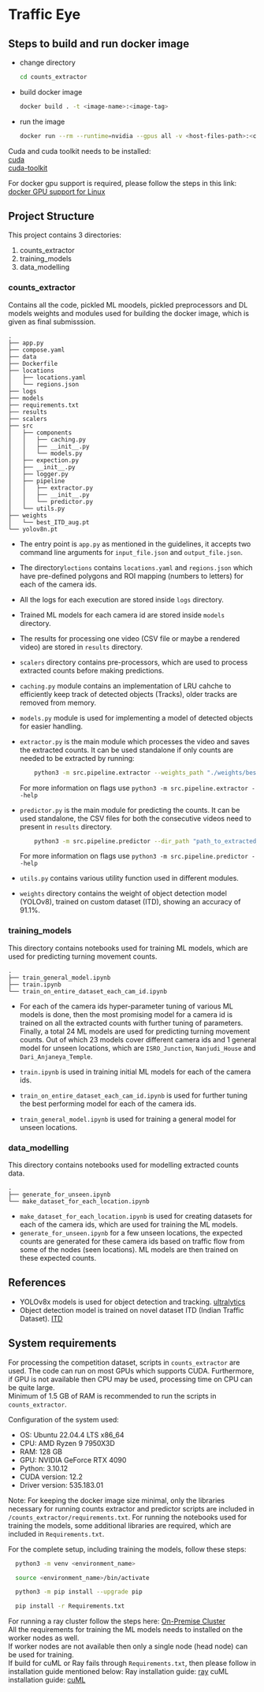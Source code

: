 # Traffic Eye

## Steps to build and run docker image
- change directory
  ```bash
  cd counts_extractor
  ```
- build docker image
  ```bash
  docker build . -t <image-name>:<image-tag>
  ```
- run the image
  ```bash
  docker run --rm --runtime=nvidia --gpus all -v <host-files-path>:<container-files-path> <image-name>:<image-tag> python3 app.py input_file.json output_file.json
  ```
Cuda and cuda toolkit needs to be installed: \
[cuda](https://docs.nvidia.com/cuda/cuda-installation-guide-linux/) \
[cuda-toolkit](https://developer.nvidia.com/cuda-downloads)

For docker gpu support is required, please follow the steps in this link:
[docker GPU support for Linux](https://docs.nvidia.com/datacenter/cloud-native/container-toolkit/1.15.0/install-guide.html)

## Project Structure
This project contains 3 directories: 
1. counts_extractor
2. training_models
3. data_modelling

### counts_extractor
Contains all the code, pickled ML moodels, pickled preprocessors and DL models weights and modules used for building the docker image, which is given as final submisssion.

```
.
├── app.py
├── compose.yaml
├── data
├── Dockerfile
├── locations
│   ├── locations.yaml
│   └── regions.json
├── logs
├── models
├── requirements.txt
├── results
├── scalers
├── src
│   ├── components
│   │   ├── caching.py
│   │   ├── __init__.py
│   │   └── models.py
│   ├── expection.py
│   ├── __init__.py
│   ├── logger.py
│   ├── pipeline
│   │   ├── extractor.py
│   │   ├── __init__.py
│   │   └── predictor.py
│   └── utils.py
├── weights
│   └── best_ITD_aug.pt
└── yolov8n.pt

```

- The entry point is `app.py` as mentioned in the guidelines, it accepts two command line arguments for `input_file.json` and `output_file.json`.

- The directory`loctions` contains `locations.yaml` and `regions.json` which have pre-defined polygons and ROI mapping (numbers to letters) for each of the camera ids.

- All the logs for each execution are stored inside `logs` directory.

- Trained ML models for each camera id are stored inside `models` directory.

- The results for processing one video (CSV file or maybe a rendered video) are stored in `results` directory.

- `scalers` directory contains pre-processors, which are used to process extracted counts before making predictions.

- `caching.py` module contains an implementation of LRU cahche to efficiently keep track of detected objects (Tracks), older tracks are removed from memory.

- `models.py` module is used for implementing a model of detected objects for easier handling.

- `extractor.py` is the main module which processes the video and saves the extracted counts. It can be used standalone if only counts are needed to be extracted by running:
    ```bash
        python3 -m src.pipeline.extractor --weights_path "./weights/best_ITD_aug.pt" --input_video "path_to_video_file" --is_render True
    ```
    For more information on flags use  `python3 -m src.pipeline.extractor --help`

- `predictor.py` is the main module for predicting the counts. It can be used standalone, the CSV files for both the consecutive videos need to present in `results` directory.
    ```bash
        python3 -m src.pipeline.predictor --dir_path "path_to_extracted_counts" --location "camera_id" --output_file "path_to_json_file"
    ```
    For more information on flags use  `python3 -m src.pipeline.predictor --help`

- `utils.py` contains various utility function used in different modules.

- `weights` directory contains the weight of object detection model (YOLOv8), trained on custom dataset (ITD), showing an accuracy of 91.1%.

### training_models
This directory contains notebooks used for training ML models, which are used for predicting turning movement counts.
```
.
├── train_general_model.ipynb
├── train.ipynb
└── train_on_entire_dataset_each_cam_id.ipynb
```
- For each of the camera ids hyper-parameter tuning of various ML models is done, then the most promising model for a camera id is trained on all the extracted counts with further tuning of parameters. Finally, a total 24 ML models are used for predicting turning movement counts. Out of which 23 models cover different camera ids and 1 general model for unseen locations, which are `ISRO_Junction`, `Nanjudi_House` and  `Dari_Anjaneya_Temple`.

- `train.ipynb` is used in training initial ML models for each of the camera ids.
- `train_on_entire_dataset_each_cam_id.ipynb` is used for further tuning the best performing model for each of the camera ids.
- `train_general_model.ipynb` is used for training a general model for unseen locations.

### data_modelling
This directory contains notebooks used for modelling extracted counts data.
```
.
├── generate_for_unseen.ipynb
└── make_dataset_for_each_location.ipynb
```
- `make_dataset_for_each_location.ipynb` is used for creating datasets for each of the camera ids, which are used for training the ML models.
- `generate_for_unseen.ipynb` for a few unseen locations, the expected counts are generated for these camera ids based on traffic flow from some of the nodes (seen locations). ML models are then trained on these expected counts.

## References
- YOLOv8x models is used for object detection and tracking. [ultralytics](https://docs.ultralytics.com/)
- Object detection model is trained on novel dataset ITD (Indian Traffic Dataset). [ITD](https://ieeexplore.ieee.org/document/10427394) 

## System requirements
For processing the competition dataset, scripts in `counts_extractor` are used. The code can run on most GPUs which supports CUDA. Furthermore, if GPU is not available then CPU may be used, processing time on CPU can be quite large. \
Minimum of 1.5 GB of RAM is recommended to run the scripts in `counts_extractor`.

Configuration of the system used:
- OS: Ubuntu 22.04.4 LTS x86_64
- CPU: AMD Ryzen 9 7950X3D
- RAM: 128 GB
- GPU: NVIDIA GeForce RTX 4090
- Python: 3.10.12
- CUDA version: 12.2
- Driver version: 535.183.01

Note: 
For keeping the docker image size minimal, only the libraries necessary for running counts extractor and predictor scripts are included in `/counts_extractor/requirements.txt`. For running the notebooks used for training the models, some additional libraries are required, which are included in `Requirements.txt`.

For the complete setup, including training the models, follow these steps:
  ```bash
    python3 -m venv <environment_name>
  ```
  ```bash
    source <environment_name>/bin/activate
  ```
  ```bash
    python3 -m pip install --upgrade pip
  ```
  ```bash
    pip install -r Requirements.txt
  ```

For running a ray cluster follow the steps here: [On-Premise Cluster](https://docs.ray.io/en/latest/cluster/vms/user-guides/launching-clusters/on-premises.html)\
All the requirements for training the ML models needs to installed on the worker nodes as well.\
If worker nodes are not available then only a single node (head node) can be used for training.<br>
If build for cuML or Ray fails through `Requirements.txt`, then please follow in installation guide mentioned below:
Ray installation guide: [ray](https://docs.ray.io/en/latest/ray-overview/installation.html)
cuML installation guide: [cuML](https://docs.rapids.ai/install)


